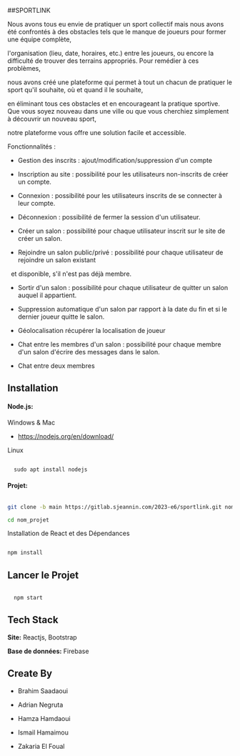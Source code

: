 ##SPORTLINK

Nous avons tous eu envie de pratiquer un sport collectif mais nous avons été confrontés à des obstacles tels que le manque de joueurs pour former une équipe complète, 

l'organisation (lieu, date, horaires, etc.) entre les joueurs, ou encore la difficulté de trouver des terrains appropriés. Pour remédier à ces problèmes,

nous avons créé une plateforme qui permet à tout un chacun de pratiquer le sport qu'il souhaite, où et quand il le souhaite,

en éliminant tous ces obstacles et en encourageant la pratique sportive. Que vous soyez nouveau dans une ville ou que vous cherchiez simplement à découvrir un nouveau sport,

notre plateforme vous offre une solution facile et accessible.

Fonctionnalités : 

- Gestion des inscrits : ajout/modification/suppression d'un compte

- Inscription au site : possibilité pour les utilisateurs non-inscrits de créer un compte.

- Connexion : possibilité pour les utilisateurs inscrits de se connecter à leur compte.

- Déconnexion : possibilité de fermer la session d'un utilisateur.

- Créer un salon : possibilité pour chaque utilisateur inscrit sur le site de créer un salon.

- Rejoindre un salon public/privé : possibilité pour chaque utilisateur de rejoindre un salon existant

  et disponible, s'il n'est pas déjà membre.

- Sortir d'un salon : possibilité pour chaque utilisateur de quitter un salon auquel il appartient.

- Suppression automatique d'un salon par rapport à la date du fin et si le dernier joueur quitte le salon.

- Géolocalisation récupérer la localisation de joueur

- Chat entre les membres d'un salon : possibilité pour chaque membre d'un salon d'écrire des messages dans le salon.

- Chat entre deux membres

## Installation

#### Node.js:

Windows & Mac

- https://nodejs.org/en/download/

Linux

```bash

  sudo apt install nodejs

```

#### Projet:

```bash

git clone -b main https://gitlab.sjeannin.com/2023-e6/sportlink.git nom_projet

cd nom_projet

```

Installation de React et des Dépendances

```bash

npm install 

```

## Lancer le Projet

```bash

  npm start

```

## Tech Stack

**Site:** Reactjs, Bootstrap

**Base de données:** Firebase

## Create By

- Brahim Saadaoui

- Adrian Negruta

- Hamza Hamdaoui

- Ismail Hamaimou

- Zakaria El Foual

#
